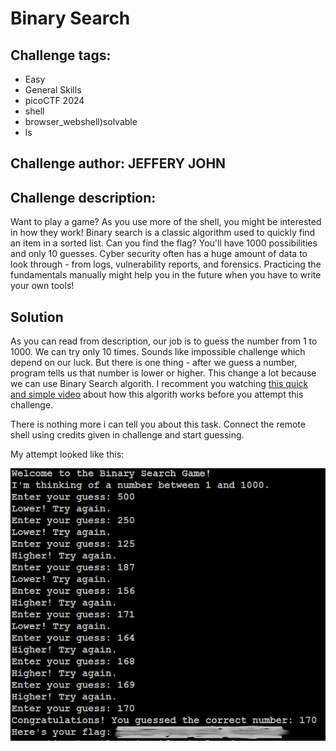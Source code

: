 # Binary Search
## Challenge tags:
- Easy
- General Skills
- picoCTF 2024
- shell
- browser_webshell)solvable
- ls

## Challenge author: JEFFERY JOHN
## Challenge description:
Want to play a game? As you use more of the shell, you might be interested in how they work! Binary search is a classic algorithm used to quickly find an item in a sorted list. Can you find the flag? You'll have 1000 possibilities and only 10 guesses.
Cyber security often has a huge amount of data to look through - from logs, vulnerability reports, and forensics. Practicing the fundamentals manually might help you in the future when you have to write your own tools!

## Solution
As you can read from description, our job is to guess the number from 1 to 1000. We can try only 10 times. Sounds like impossible challenge which depend on our luck. But there is one thing - after we guess a number, program tells us that number is lower or higher. This change a lot because we can use Binary Search algorith. I recomment you watching [this quick and simple video](https://youtu.be/MFhxShGxHWc?feature=shared) about how this algorith works before you attempt this challenge.

There is nothing more i can tell you about this task. Connect the remote shell using credits given in challenge and start guessing. 

My attempt looked like this:

![image missing?](./content/binary_search_01.PNG)

